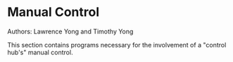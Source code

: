 Manual Control
==============

Authors: Lawrence Yong and Timothy Yong

This section contains programs necessary for the involvement of
a "control hub's" manual control.
